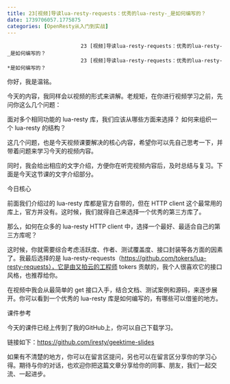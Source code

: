 ```yaml
---
title: 23[视频]导读lua-resty-requests：优秀的lua-resty-_是如何编写的？
date: 1739706057.1775875
categories: [OpenResty从入门到实战]
---
```

                            23 [视频]导读lua-resty-requests：优秀的lua-resty-_是如何编写的？
                            23 [视频]导读lua-resty-requests：优秀的lua-resty-*是如何编写的？

你好，我是温铭。

今天的内容，我同样会以视频的形式来讲解。老规矩，在你进行视频学习之前，先问你这么几个问题：


面对多个相同功能的 lua-resty 库，我们应该从哪些方面来选择？
如何来组织一个 lua-resty 的结构？


这几个问题，也是今天视频课要解决的核心内容，希望你可以先自己思考一下，并带着问题来学习今天的视频内容。

同时，我会给出相应的文字介绍，方便你在听完视频内容后，及时总结与复习。下面是今天这节课的文字介绍部分。

今日核心

前面我们介绍过的 lua-resty 库都是官方自带的，但在 HTTP client 这个最常用的库上，官方并没有。这时候，我们就得自己来选择一个优秀的第三方库了。

那么，如何在众多的 lua-resty HTTP client 中，选择一个最好、最适合自己的第三方库呢？

这时候，你就需要综合考虑活跃度、作者、测试覆盖度、接口封装等各方面的因素了。我最后选择的是 lua-resty-requests（https://github.com/tokers/lua-resty-requests），它是由又拍云的工程师 tokers 贡献的，我个人很喜欢它的接口风格，也推荐给你。

在视频中我会从最简单的 get 接口入手，结合文档、测试案例和源码，来逐步展开。你可以看到一个优秀的 lua-resty 库是如何编写的，有哪些可以借鉴的地方。

课件参考

今天的课件已经上传到了我的GitHub上，你可以自己下载学习。

链接如下：https://github.com/iresty/geektime-slides

如果有不清楚的地方，你可以在留言区提问，另也可以在留言区分享你的学习心得。期待与你的对话，也欢迎你把这篇文章分享给你的同事、朋友，我们一起交流、一起进步。

                        
                        
                            